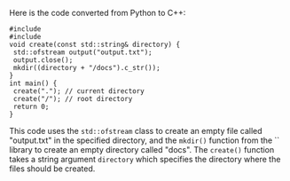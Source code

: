 Here is the code converted from Python to C++:
```
#include 
#include 
void create(const std::string& directory) {
 std::ofstream output("output.txt");
 output.close();
 mkdir((directory + "/docs").c_str());
}
int main() {
 create("."); // current directory
 create("/"); // root directory
 return 0;
}
```
This code uses the `std::ofstream` class to create an empty file called "output.txt" in the specified directory, and the `mkdir()` function from the `` library to create an empty directory called "docs". The `create()` function takes a string argument `directory` which specifies the directory where the files should be created.

